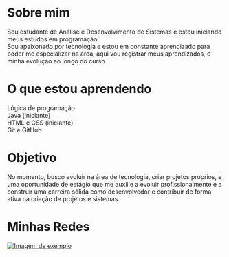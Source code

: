 # Sobre mim #
Sou estudante de Análise e Desenvolvimento de Sistemas e estou iniciando meus estudos em programação.  
Sou apaixonado por tecnologia e estou em constante aprendizado para poder me especializar na área, aqui vou registrar meus aprendizados, e minha evolução ao longo do curso.

# O que estou aprendendo #  
Lógica de programação  
Java (iniciante)  
HTML e CSS (iniciante)  
Git e GitHub  
# Objetivo #
No momento, busco evoluir na área de tecnologia, criar projetos próprios, e uma oportunidade de estágio que me auxilie a evoluir profissionalmente e a construir uma carreira sólida como desenvolvedor e contribuir de forma ativa na criação de projetos e sistemas.  
# Minhas Redes #  
[![Imagem de exemplo](<img width="123" height="28" alt="image" src="https://github.com/user-attachments/assets/0e6b5c8e-6da0-416c-8b0e-115a345eb274" />
)]([https://www.example.com](https://www.instagram.com/luizottavio__/))
